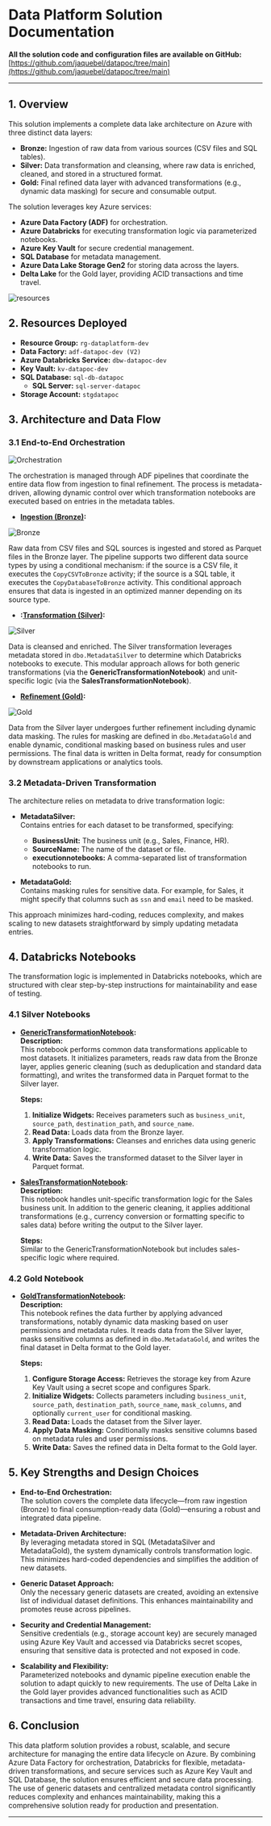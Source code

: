 # Data Platform Solution Documentation

**All the solution code and configuration files are available on GitHub:**  
[https://github.com/jaquebel/datapoc/tree/main](https://github.com/jaquebel/datapoc/tree/main)

---

## 1. Overview

This solution implements a complete data lake architecture on Azure with three distinct data layers:

- **Bronze:** Ingestion of raw data from various sources (CSV files and SQL tables).
- **Silver:** Data transformation and cleansing, where raw data is enriched, cleaned, and stored in a structured format.
- **Gold:** Final refined data layer with advanced transformations (e.g., dynamic data masking) for secure and consumable output.

The solution leverages key Azure services:

- **Azure Data Factory (ADF)** for orchestration.
- **Azure Databricks** for executing transformation logic via parameterized notebooks.
- **Azure Key Vault** for secure credential management.
- **SQL Database** for metadata management.
- **Azure Data Lake Storage Gen2** for storing data across the layers.
- **Delta Lake** for the Gold layer, providing ACID transactions and time travel.

![resources](image.png)

## 2. Resources Deployed

- **Resource Group:** `rg-dataplatform-dev`
- **Data Factory:** `adf-datapoc-dev (V2)`
- **Azure Databricks Service:** `dbw-datapoc-dev`
- **Key Vault:** `kv-datapoc-dev`
- **SQL Database:** `sql-db-datapoc`  
  - **SQL Server:** `sql-server-datapoc`
- **Storage Account:** `stgdatapoc`

## 3. Architecture and Data Flow

### 3.1 End-to-End Orchestration

![Orchestration](image-1.png)

The orchestration is managed through ADF pipelines that coordinate the entire data flow from ingestion to final refinement. The process is metadata-driven, allowing dynamic control over which transformation notebooks are executed based on entries in the metadata tables.

- **[Ingestion (Bronze)](https://github.com/jaquebel/datapoc/blob/main/datafactory/pipeline/IngestionPipeline.json):**  

![Bronze](image-2.png)

  Raw data from CSV files and SQL sources is ingested and stored as Parquet files in the Bronze layer. The pipeline supports two different data source types by using a conditional mechanism: if the source is a CSV file, it executes the `CopyCSVToBronze` activity; if the source is a SQL table, it executes the `CopyDatabaseToBronze` activity. This conditional approach ensures that data is ingested in an optimized manner depending on its source type.

- **:[Transformation (Silver)](https://github.com/jaquebel/datapoc/blob/main/datafactory/pipeline/SilverTransformationPipeline.json):**  

![Silver](image-3.png)

  Data is cleansed and enriched. The Silver transformation leverages metadata stored in `dbo.MetadataSilver` to determine which Databricks notebooks to execute. This modular approach allows for both generic transformations (via the **GenericTransformationNotebook**) and unit-specific logic (via the **SalesTransformationNotebook**).

- **[Refinement (Gold)](https://github.com/jaquebel/datapoc/blob/main/datafactory/pipeline/RefinementPipeline.json):** 

![Gold](image-4.png) 

  Data from the Silver layer undergoes further refinement including dynamic data masking. The rules for masking are defined in `dbo.MetadataGold` and enable dynamic, conditional masking based on business rules and user permissions. The final data is written in Delta format, ready for consumption by downstream applications or analytics tools.

### 3.2 Metadata-Driven Transformation

The architecture relies on metadata to drive transformation logic:

- **MetadataSilver:**  
  Contains entries for each dataset to be transformed, specifying:
  - **BusinessUnit:** The business unit (e.g., Sales, Finance, HR).
  - **SourceName:** The name of the dataset or file.
  - **executionnotebooks:** A comma-separated list of transformation notebooks to run.

- **MetadataGold:**  
  Contains masking rules for sensitive data. For example, for Sales, it might specify that columns such as `ssn` and `email` need to be masked.

This approach minimizes hard-coding, reduces complexity, and makes scaling to new datasets straightforward by simply updating metadata entries.

## 4. Databricks Notebooks

The transformation logic is implemented in Databricks notebooks, which are structured with clear step-by-step instructions for maintainability and ease of testing.

### 4.1 Silver Notebooks

- **[GenericTransformationNotebook](https://github.com/jaquebel/datapoc/blob/main/databricks/SilverNotebooks/GenericTransformationNotebook.ipynb):**  
  **Description:**  
  This notebook performs common data transformations applicable to most datasets. It initializes parameters, reads raw data from the Bronze layer, applies generic cleaning (such as deduplication and standard data formatting), and writes the transformed data in Parquet format to the Silver layer.
  
  **Steps:**
  1. **Initialize Widgets:** Receives parameters such as `business_unit`, `source_path`, `destination_path`, and `source_name`.
  2. **Read Data:** Loads data from the Bronze layer.
  3. **Apply Transformations:** Cleanses and enriches data using generic transformation logic.
  4. **Write Data:** Saves the transformed dataset to the Silver layer in Parquet format.

- **[SalesTransformationNotebook](https://github.com/jaquebel/datapoc/blob/main/databricks/SilverNotebooks/SalesTransformationNotebook.ipynb):**  
  **Description:**  
  This notebook handles unit-specific transformation logic for the Sales business unit. In addition to the generic cleaning, it applies additional transformations (e.g., currency conversion or formatting specific to sales data) before writing the output to the Silver layer.
  
  **Steps:**  
  Similar to the GenericTransformationNotebook but includes sales-specific logic where required.

### 4.2 Gold Notebook

- **[GoldTransformationNotebook](https://github.com/jaquebel/datapoc/blob/main/databricks/GoldNotebooks/GoldTransformationNotebook.ipynb):**  
  **Description:**  
  This notebook refines the data further by applying advanced transformations, notably dynamic data masking based on user permissions and metadata rules. It reads data from the Silver layer, masks sensitive columns as defined in `dbo.MetadataGold`, and writes the final dataset in Delta format to the Gold layer.
  
  **Steps:**
  1. **Configure Storage Access:** Retrieves the storage key from Azure Key Vault using a secret scope and configures Spark.
  2. **Initialize Widgets:** Collects parameters including `business_unit`, `source_path`, `destination_path`, `source_name`, `mask_columns`, and optionally `current_user` for conditional masking.
  3. **Read Data:** Loads the dataset from the Silver layer.
  4. **Apply Data Masking:** Conditionally masks sensitive columns based on metadata rules and user permissions.
  5. **Write Data:** Saves the refined data in Delta format to the Gold layer.

## 5. Key Strengths and Design Choices

- **End-to-End Orchestration:**  
  The solution covers the complete data lifecycle—from raw ingestion (Bronze) to final consumption-ready data (Gold)—ensuring a robust and integrated data pipeline.

- **Metadata-Driven Architecture:**  
  By leveraging metadata stored in SQL (MetadataSilver and MetadataGold), the system dynamically controls transformation logic. This minimizes hard-coded dependencies and simplifies the addition of new datasets.

- **Generic Dataset Approach:**  
  Only the necessary generic datasets are created, avoiding an extensive list of individual dataset definitions. This enhances maintainability and promotes reuse across pipelines.

- **Security and Credential Management:**  
  Sensitive credentials (e.g., storage account key) are securely managed using Azure Key Vault and accessed via Databricks secret scopes, ensuring that sensitive data is protected and not exposed in code.

- **Scalability and Flexibility:**  
  Parameterized notebooks and dynamic pipeline execution enable the solution to adapt quickly to new requirements. The use of Delta Lake in the Gold layer provides advanced functionalities such as ACID transactions and time travel, ensuring data reliability.

## 6. Conclusion

This data platform solution provides a robust, scalable, and secure architecture for managing the entire data lifecycle on Azure. By combining Azure Data Factory for orchestration, Databricks for flexible, metadata-driven transformations, and secure services such as Azure Key Vault and SQL Database, the solution ensures efficient and secure data processing. The use of generic datasets and centralized metadata control significantly reduces complexity and enhances maintainability, making this a comprehensive solution ready for production and presentation.

---
